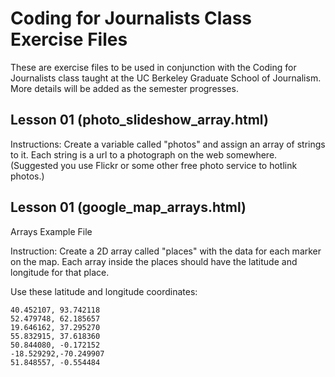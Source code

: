 Coding for Journalists Class Exercise Files
========

These are exercise files to be used in conjunction with the Coding for Journalists class taught at the UC Berkeley Graduate School of Journalism. More details will be added as the semester progresses.

Lesson 01 (photo_slideshow_array.html)
-------

Instructions: Create a variable called "photos" and assign an array of strings to it. Each string is a url to a photograph on the web somewhere. (Suggested you use Flickr or some other free photo service to hotlink photos.)

Lesson 01 (google_map_arrays.html)
-------
Arrays Example File

Instruction: Create a 2D array called "places" with the data for each marker on the map.
Each array inside the places should have the latitude and longitude for that place.

Use these latitude and longitude coordinates:

```
40.452107, 93.742118
52.479748, 62.185657
19.646162, 37.295270
55.832915, 37.618360
50.844080, -0.172152
-18.529292,-70.249907
51.848557, -0.554484
```

